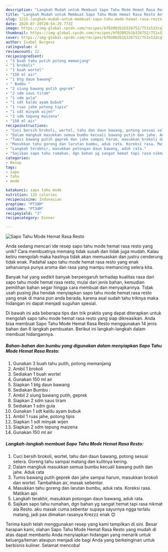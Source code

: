 ```yaml
---
description: "Langkah Mudah untuk Membuat Sapo Tahu Mode Hemat Rasa Resto Anti Gagal"
title: "Langkah Mudah untuk Membuat Sapo Tahu Mode Hemat Rasa Resto Anti Gagal"
slug: 1215-langkah-mudah-untuk-membuat-sapo-tahu-mode-hemat-rasa-resto-anti-gagal
date: 2020-07-20T20:54:29.773Z
image: https://img-global.cpcdn.com/recipes/bf02002b1b326752/751x532cq70/sapo-tahu-mode-hemat-rasa-resto-foto-resep-utama.jpg
thumbnail: https://img-global.cpcdn.com/recipes/bf02002b1b326752/751x532cq70/sapo-tahu-mode-hemat-rasa-resto-foto-resep-utama.jpg
cover: https://img-global.cpcdn.com/recipes/bf02002b1b326752/751x532cq70/sapo-tahu-mode-hemat-rasa-resto-foto-resep-utama.jpg
author: Isabel Burgess
ratingvalue: 4
reviewcount: 12
recipeingredient:
- "3 buah tahu putih potong memanjang"
- "1 brokoli"
- "1 buah wortel"
- "150 ml air"
- "1 btg daun bawang"
- " Bumbu "
- "2 siung bawang putih geprek"
- "2 sdm saus tiram"
- "1 sdm gula"
- "1 sdt kaldu ayam bubuk"
- "1 ruas jahe potong tipis"
- "1 sdt minyak wijen"
- "2 sdm tepung maizena"
- "150 ml air"
recipeinstructions:
- "Cuci bersih brokoli, wortel, tahu dan daun bawang, potong sesuai selera. Goreng tahu sampai matang dan kulitnya kering."
- "Dalam mangkuk masukkan semua bumbu kecuali bawang putih dan jahe. Aduk rata"
- "Tumis bawang putih geprek dan jahe sampai harum, masukkan brokoli dan wortel. Tambahkan air, masak sebentar."
- "Masukkan tahu goreng dan larutan bumbu, aduk rata. Koreksi rasa. Matikan api."
- "Langkah terakhir, masukkan potongan daun bawang, aduk rata."
- "Sajikan sapo tahu rumahan, dgn bahan yg sangat hemat tapi rasa nikmat ala Resto. aku masak cuma sebentar supaya sayurnya ngga terlalu matang, jadi pas dimakan rasanya Krezzz enak 😊"
categories:
- Resep
tags:
- sapo
- tahu
- mode

katakunci: sapo tahu mode 
nutrition: 133 calories
recipecuisine: Indonesian
preptime: "PT38M"
cooktime: "PT34M"
recipeyield: "3"
recipecategory: Dinner

---
```



![Sapo Tahu Mode Hemat Rasa Resto](https://img-global.cpcdn.com/recipes/bf02002b1b326752/751x532cq70/sapo-tahu-mode-hemat-rasa-resto-foto-resep-utama.jpg)

Anda sedang mencari ide resep sapo tahu mode hemat rasa resto yang unik? Cara membuatnya memang tidak susah dan tidak juga mudah. Kalau keliru mengolah maka hasilnya tidak akan memuaskan dan justru cenderung tidak enak. Padahal sapo tahu mode hemat rasa resto yang enak seharusnya punya aroma dan rasa yang mampu memancing selera kita.



Banyak hal yang sedikit banyak berpengaruh terhadap kualitas rasa dari sapo tahu mode hemat rasa resto, mulai dari jenis bahan, kemudian pemilihan bahan segar hingga cara membuat dan menyajikannya. Tidak usah pusing jika hendak menyiapkan sapo tahu mode hemat rasa resto yang enak di mana pun anda berada, karena asal sudah tahu triknya maka hidangan ini dapat menjadi suguhan spesial.


Di bawah ini ada beberapa tips dan trik praktis yang dapat diterapkan untuk mengolah sapo tahu mode hemat rasa resto yang siap dikreasikan. Anda bisa membuat Sapo Tahu Mode Hemat Rasa Resto menggunakan 14 jenis bahan dan 6 langkah pembuatan. Berikut ini langkah-langkah dalam membuat hidangannya.

<!--inarticleads1-->

##### Bahan-bahan dan bumbu yang digunakan dalam menyiapkan Sapo Tahu Mode Hemat Rasa Resto:

1. Gunakan 3 buah tahu putih, potong memanjang
1. Ambil 1 brokoli
1. Sediakan 1 buah wortel
1. Gunakan 150 ml air
1. Siapkan 1 btg daun bawang
1. Sediakan  Bumbu :
1. Ambil 2 siung bawang putih, geprek
1. Siapkan 2 sdm saus tiram
1. Sediakan 1 sdm gula
1. Gunakan 1 sdt kaldu ayam bubuk
1. Ambil 1 ruas jahe, potong tipis
1. Siapkan 1 sdt minyak wijen
1. Siapkan 2 sdm tepung maizena
1. Gunakan 150 ml air




<!--inarticleads2-->

##### Langkah-langkah membuat Sapo Tahu Mode Hemat Rasa Resto:

1. Cuci bersih brokoli, wortel, tahu dan daun bawang, potong sesuai selera. Goreng tahu sampai matang dan kulitnya kering.
1. Dalam mangkuk masukkan semua bumbu kecuali bawang putih dan jahe. Aduk rata
1. Tumis bawang putih geprek dan jahe sampai harum, masukkan brokoli dan wortel. Tambahkan air, masak sebentar.
1. Masukkan tahu goreng dan larutan bumbu, aduk rata. Koreksi rasa. Matikan api.
1. Langkah terakhir, masukkan potongan daun bawang, aduk rata.
1. Sajikan sapo tahu rumahan, dgn bahan yg sangat hemat tapi rasa nikmat ala Resto. aku masak cuma sebentar supaya sayurnya ngga terlalu matang, jadi pas dimakan rasanya Krezzz enak 😊




Terima kasih telah menggunakan resep yang kami tampilkan di sini. Besar harapan kami, olahan Sapo Tahu Mode Hemat Rasa Resto yang mudah di atas dapat membantu Anda menyiapkan hidangan yang menarik untuk keluarga/teman ataupun menjadi ide bagi Anda yang berkeinginan untuk berbisnis kuliner. Selamat mencoba!
